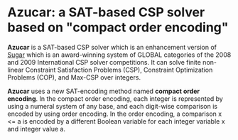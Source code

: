 # Azucar: a SAT-based CSP solver based on "compact order encoding" #

**Azucar** is a SAT-based CSP solver which is an enhancement version of [Sugar](http://bach.istc.kobe-u.ac.jp/sugar/) which is an award-winning system of GLOBAL categories of the 2008 and 2009 International CSP solver competitions.
It can solve finite non-linear Constraint Satisfaction Problems (CSP), Constraint Optimization Problems (COP), and Max-CSP over integers.

**Azucar** uses a new SAT-encoding method named **compact order
encoding**. In the compact order encoding, each integer is represented
by using a numeral system of any base, and each digit-wise comparison
is encoded by using order encoding.  In the order encoding, a
comparison x <= a is encoded by a different Boolean variable for each
integer variable x and integer value a.